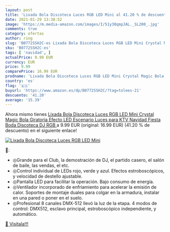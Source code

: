 ```yaml
---
layout: post
title: 'Lixada Bola Discoteca Luces RGB LED Mini al 41.20 % de descuento'
date: 2021-01-29 13:38:52
image: 'https://m.media-amazon.com/images/I/51y30qmpJAL._SL200_.jpg'
comments: true
category: ofertas
author: ring
slug: 'B0772SSH2C-es Lixada Bola Discoteca Luces RGB LED Mini Crystal Magic...'
sku: 'B0772SSH2C-es'
tags: [ 'navidad', ]
actualPrice: 9.99 EUR
currency: EUR
price: 9.99
comparePrice: 16.99 EUR
prodname: 'Lixada Bola Discoteca Luces RGB LED Mini Crystal Magic Bola Giratoria Efecto LED Escenario Luces para KTV Navidad Fiesta Boda Discoteca DJ  RGB '
country: 'es'
flag: '🇪🇸'
buyurl: 'https://www.amazon.es/dp/B0772SSH2C/?tag=tolees-21'
descuento: '41.20'
average: '15.39'
---
```


Ahora mismo tienes [Lixada Bola Discoteca Luces RGB LED Mini Crystal Magic Bola Giratoria Efecto LED Escenario Luces para KTV Navidad Fiesta Boda Discoteca DJ  RGB ](https://www.amazon.es/dp/B0772SSH2C/?tag=tolees-21) a 9.99 EUR (original: 16.99 EUR) (41.20 %  de descuento) en el siguiente enlace!

[![Lixada Bola Discoteca Luces RGB LED Mini](https://m.media-amazon.com/images/I/51y30qmpJAL._SL200_.jpg)](https://www.amazon.es/dp/B0772SSH2C/?tag=tolees-21)

🔎:

- ◎Grande para el Club, la demostración de DJ, el partido casero, el salón de baile, las vendas, el etc.
- ◎Control individual de LEDs rojo, verde y azul. Efectos estroboscópicos, y velocidad de destello ajustable.
- ◎Pantalla LED para facilitar la operación. Bajo consumo de energía.
- ◎Ventilador incorporado de enfriamiento para acelerar la emisión de calor. Soportes de montaje duales para colgar en la armadura, instalar en una pared o poner en el suelo.
- ◎Profesional 8 canales DMX-512 llevó la luz de la etapa. 4 modos de control: DMX512, esclavo principal, estroboscópico independiente, y automático.

[🛒 Visítala!!!](https://www.amazon.es/dp/B0772SSH2C/?tag=tolees-21)
